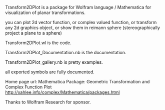 Transform2DPlot is a package for Wolfram language / Mathematica for visualization of planar transformations.

you can plot 2d vector function, or complex valued function, or transform any 2d graphics object, or show them in reimann sphere (stereographically project a plane to a sphere)

Transform2DPlot.wl
is the code.

Transform2DPlot_Documentation.nb
is the documentation.

Transform2DPlot_gallery.nb
is pretty examples.

all exported symbols are fully documented. 

Home page url:
Mathematica Package: Geometric Transformation and Complex Function Plot
http://xahlee.info/complex/Mathematica/packages.html

Thanks to Wolfram Research for sponsor.
